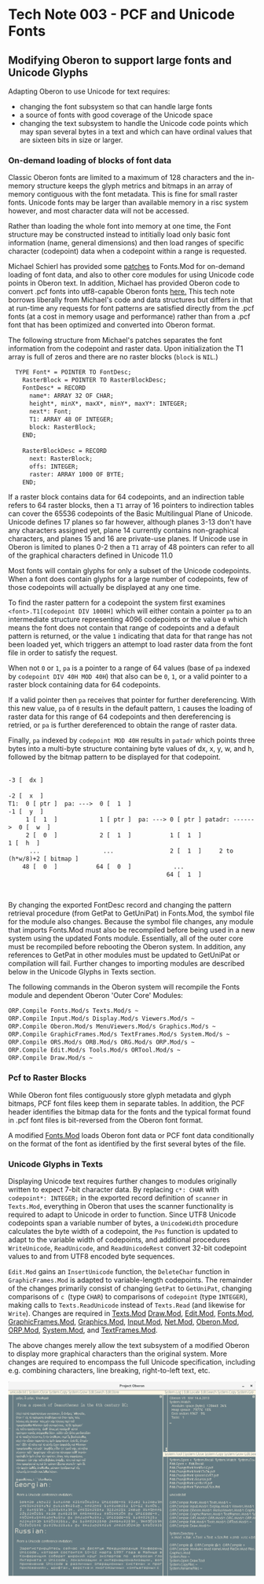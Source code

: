 # Tech Note 003 - PCF and Unicode Fonts
## Modifying Oberon to support large fonts and Unicode Glyphs

Adapting Oberon to use Unicode for text requires: 
* changing the font subsystem so that can handle large fonts
* a source of fonts with good coverage of the Unicode space
* changing the text subsystem to handle the Unicode code points which may span several bytes in a text and which can have ordinal values that are sixteen bits in size or larger.

### On-demand loading of blocks of font data

Classic Oberon fonts are limited to a maximum of 128 characters and the in-memory structure keeps the glyph metrics and bitmaps in an array of memory contiguous with the font metadata. This is fine for small raster fonts. Unicode fonts may be larger than available memory in a risc system however, and most character data will not be accessed.

Rather than loading the whole font into memory at one time, the Font structure may be constructed instead to intitially load only basic font information (name, general dimensions) and then load ranges of specific character (codepoint) data when a codepoint within a range is requested.

Michael Schierl has provided some [patches](https://github.com/schierlm/Oberon2013Modifications/blob/master/UTF8Charset/UTF8Charset.patch) to Fonts.Mod for on-demand loading of font data, and also to other core modules for using Unicode code points in Oberon text. In addition, Michael has provided Oberon code to convert .pcf fonts into utf8-capable Oberon fonts [here.](https://github.com/schierlm/Oberon2013Modifications/tree/master/FontConversion#mod3-convert-pcf-fonts-to-oberon-fonts) This tech note borrows liberally from Michael's code and data structures but differs in that at run-time any requests for font patterns are satisfied directly from the .pcf fonts (at a cost in memory usage and performance) rather than from a .pcf font that has been optimized and converted into Oberon format.

The following structure from Michael's patches separates the font information from the codepoint and raster data. Upon initialization the T1 array is full of zeros and there are no raster blocks (`block` is `NIL`.)

```  
  TYPE Font* = POINTER TO FontDesc;
    RasterBlock = POINTER TO RasterBlockDesc;
    FontDesc* = RECORD
      name*: ARRAY 32 OF CHAR;
      height*, minX*, maxX*, minY*, maxY*: INTEGER;
      next*: Font;
      T1: ARRAY 48 OF INTEGER;
      block: RasterBlock;
    END;

    RasterBlockDesc = RECORD
      next: RasterBlock;
      offs: INTEGER;
      raster: ARRAY 1000 OF BYTE;
    END;

```
If a raster block contains data for 64 codepoints, and an indirection table refers to 64 raster blocks, then a `T1` array of 16 pointers to indirection tables can cover the 65536 codepoints of the Basic Multilingual Plane of Unicode. Unicode defines 17 planes so far however, although planes 3-13 don't have any characters assigned yet, plane 14 currently contains non-graphical characters, and planes 15 and 16 are private-use planes. If Unicode use in Oberon is limited to planes 0-2 then a `T1` array of 48 pointers can refer to all of the graphical characters defined in Unicode 11.0

Most fonts will contain glyphs for only a subset of the Unicode codepoints. When a font does contain glyphs for a large number of codepoints, few of those codepoints will actually be displayed at any one time.

To find the raster pattern for a codepoint the system first examines `<font>.T1[codepoint DIV 1000H]` which will either contain a pointer `pa` to an intermediate structure representing 4096 codepoints or the value `0` which means the font does not contain that range of codepoints and a default pattern is returned, or the value `1` indicating that data for that range has not been loaded yet, which triggers an attempt to load raster data from the font file in order to satisfy the request. 

When not `0` or `1`, `pa` is a pointer to a range of 64 values (base of `pa` indexed by `codepoint DIV 40H MOD 40H`) that also can be `0`, `1`, or a valid pointer to a raster block containing data for 64 codepoints. 

If a valid pointer then `pa` receives that pointer for further dereferencing.  With this new value, `pa` of `0` results in the default pattern, `1` causes the loading of raster data for this range of 64 codepoints and then dereferencing is retried, or `pa` is further dereferenced to obtain the range of raster data.

Finally, `pa` indexed by `codepoint MOD 40H` results in `patadr` which points three bytes into a multi-byte structure containing byte values of dx, x, y, w, and h, followed by the bitmap pattern to be displayed for that codepoint. 
 
```
                                                                        -3 [  dx ]
                                                                        -2 [  x  ]
T1:  0 [ ptr ]  pa: --->  0 [  1  ]                                     -1 [  y  ]
     1 [  1  ]            1 [ ptr ]  pa: ---> 0 [ ptr ] patadr: ------>  0 [  w  ]
     2 [  0  ]            2 [  1  ]           1 [  1  ]                  1 [  h  ]
      ...                  ...                2 [  1  ]     2 to (h*w/8)+2 [ bitmap ]
    48 [  0  ]           64 [  0  ]            ...
                                             64 [  1  ]
    
    
 ```   
By changing the exported FontDesc record and changing the pattern retrieval procedure (from GetPat to GetUniPat) in Fonts.Mod, the symbol file for the module also changes. Because the symbol file changes, any module that imports Fonts.Mod must also be recompiled before being used in a new system using the updated Fonts module. Essentially, all of the outer core must be recompiled before rebooting the Oberon system. In addition, any references to GetPat in other modules must be updated to GetUniPat or compilation will fail. Further changes to importing modules are described below in the Unicode Glyphs in Texts section.

The following commands in the Oberon system will recompile the Fonts module and dependent Oberon 'Outer Core' Modules:

```
ORP.Compile Fonts.Mod/s Texts.Mod/s ~
ORP.Compile Input.Mod/s Display.Mod/s Viewers.Mod/s ~
ORP.Compile Oberon.Mod/s MenuViewers.Mod/s Graphics.Mod/s ~
ORP.Compile GraphicFrames.Mod/s TextFrames.Mod/s System.Mod/s ~
ORP.Compile ORS.Mod/s ORB.Mod/s ORG.Mod/s ORP.Mod/s ~
ORP.Compile Edit.Mod/s Tools.Mod/s ORTool.Mod/s ~
ORP.Compile Draw.Mod/s ~
```

### Pcf to Raster Blocks

While Oberon font files contiguously store glyph metadata and glyph bitmaps, PCF font files keep them in separate tables. In addition, the PCF header identifies the bitmap data for the fonts and the typical format found in .pcf font files is bit-reversed from the Oberon font format.

A modified [Fonts.Mod](https://raw.githubusercontent.com/io-core/Edit/main/Fonts.Mod) loads Oberon font data or PCF font data conditionally on the format of the font as identified by the first several bytes of the file.

### Unicode Glyphs in Texts

Displaying Unicode text requires further changes to modules originally written to expect 7-bit character data. By replacing `c*: CHAR` with `codepoint*: INTEGER;` in the exported record definition of `scanner` in `Texts.Mod`, everything in Oberon that uses the scanner functionality is required to adapt to Unicode in order to function. Since UTF8 Unicode codepoints span a variable number of bytes, a `UnicodeWidth` procedure calculates the byte width of a codepoint, the `Pos` function is updated to adapt to the variable width of codepoints, and additional procedures `WriteUnicode`, `ReadUnicode`, and `ReadUnicodeRest` convert 32-bit codepoint values to and from UTF8 encoded byte sequences.

`Edit.Mod` gains an `InsertUnicode` function, the `DeleteChar` function in `GraphicFrames.Mod` is adapted to variable-length codepoints. The remainder of the changes primarily consist of changing `GetPat` to `GetUniPat`, changing comparisons of `c `(type `CHAR`) to comparisons of `codepoint` (type `INTEGER`), making calls to `Texts.ReadUnicode` instead of `Texts.Read` (and likewise for `Write`). Changes are required in [Texts.Mod](https://github.com/io-core/Edit/blob/main/Texts.Mod) [Draw.Mod](https://github.com/io-core/Draw/blob/main/Draw.Mod), [Edit.Mod](https://github.com/io-core/Edit/blob/main/Edit.Mod), [Fonts.Mod](https://github.com/io-core/Edit/blob/main/Fonts.Mod), [GraphicFrames.Mod](https://github.com/io-core/Draw/blob/main/GraphicFrames.Mod), [Graphics.Mod](https://github.com/io-core/Draw/blob/main/Graphics.Mod), [Input.Mod](https://github.com/io-core/Oberon/blob/main/Input.Mod), [Net.Mod](https://github.com/io-core/System/blob/main/Net.Mod), [Oberon.Mod](https://github.com/io-core/Oberon/blob/main/Oberon.Mod), [ORP.Mod](https://github.com/io-core/Build/blob/main/ORP.Mod), [System.Mod](https://github.com/io-core/System/blob/main/System.Mod), and [TextFrames.Mod](https://github.com/io-core/Edit/blob/main/TextFrames.Mod). 

The above changes merely allow the text subsystem of a modified Oberon to display more graphical characters than the original system. More changes are required to encompass the full Unicode specification, including e.g. combining characters, line breaking, right-to-left text, etc.

![font example](https://github.com/io-core/Technotes/blob/main/images/fonts.png "font example")
